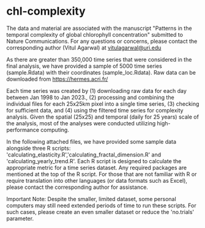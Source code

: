 # chl-complexity

The data and material are associated with the manuscript "Patterns in the temporal complexity of global chlorophyll concentration" submitted to Nature Communications. For any questions or concerns, please contact the corresponding author (Vitul Agarwal) at vitulagarwal@uri.edu

As there are greater than 350,000 time series that were considered in the final analysis, we have provided a sample of 5000 time series (sample.Rdata) with their coordinates (sample_loc.Rdata). Raw data can be downloaded from https://hermes.acri.fr/

Each time series was created by (1) downloading raw data for each day between Jan 1998 to Jan 2023., (2) processing and combining the individual files for each 25x25km pixel into a single time series, (3) checking for sufficient data, and (4) using the filtered time series for complexity analysis. Given the spatial (25x25) and temporal (daily for 25 years) scale of the analysis, most of the analyses were conducted utilizing high-performance computing.

In the following attached files, we have provided some sample data alongside three R scripts: 'calculating_elasticity.R','calculating_fractal_dimension.R' and 'calculating_yearly_trend.R'. Each R script is designed to calculate the appropriate metric for a time series dataset. Any required packages are mentioned at the top of the R script. For those that are not familiar with R or require translation into other languages (or data formats such as Excel), please contact the corresponding author for assistance. 

Important Note: Despite the smaller, limited dataset, some personal computers may still need extended periods of time to run these scripts. For such cases, please create an even smaller dataset or reduce the 'no.trials' parameter. 
